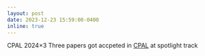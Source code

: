```yaml
---
layout: post
date: 2023-12-23 15:59:00-0400
inline: true
---
```



<span class="badge-flag" data-conf="publication">CPAL 2024×3</span>   Three papers got accpeted in [CPAL](https://cpal.cc/) at spotlight track

